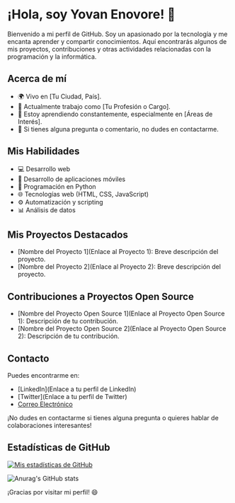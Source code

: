 # ¡Hola, soy Yovan Enovore! 👋

Bienvenido a mi perfil de GitHub. Soy un apasionado por la tecnología y me encanta aprender y compartir conocimientos. Aquí encontrarás algunos de mis proyectos, contribuciones y otras actividades relacionadas con la programación y la informática.

## Acerca de mí

- 🌍 Vivo en [Tu Ciudad, País].
- 💼 Actualmente trabajo como [Tu Profesión o Cargo].
- 🌱 Estoy aprendiendo constantemente, especialmente en [Áreas de Interés].
- 💬 Si tienes alguna pregunta o comentario, no dudes en contactarme.

## Mis Habilidades

- 💻 Desarrollo web
- 📱 Desarrollo de aplicaciones móviles
- 🐍 Programación en Python
- 🌐 Tecnologías web (HTML, CSS, JavaScript)
- ⚙️ Automatización y scripting
- 📊 Análisis de datos

## Mis Proyectos Destacados

- [Nombre del Proyecto 1](Enlace al Proyecto 1): Breve descripción del proyecto.
- [Nombre del Proyecto 2](Enlace al Proyecto 2): Breve descripción del proyecto.

## Contribuciones a Proyectos Open Source

- [Nombre del Proyecto Open Source 1](Enlace al Proyecto Open Source 1): Descripción de tu contribución.
- [Nombre del Proyecto Open Source 2](Enlace al Proyecto Open Source 2): Descripción de tu contribución.

## Contacto

Puedes encontrarme en:

- [LinkedIn](Enlace a tu perfil de LinkedIn)
- [Twitter](Enlace a tu perfil de Twitter)
- [Correo Electrónico](correo@example.com)

¡No dudes en contactarme si tienes alguna pregunta o quieres hablar de colaboraciones interesantes!

## Estadísticas de GitHub

[![Mis estadísticas de GitHub](https://github-readme-stats.vercel.app/api?username=TU_USERNAME&show_icons=true&count_private=true&hide=issues,contribs)](https://github.com/anuraghazra/github-readme-stats)

![Anurag's GitHub stats](https://github-readme-stats.vercel.app/api?username=anuraghazra&show_icons=true)

¡Gracias por visitar mi perfil! 😄
